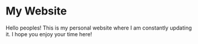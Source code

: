 # My Website
Hello peoples! This is my personal website where I am constantly updating it. I hope you enjoy your time here!
